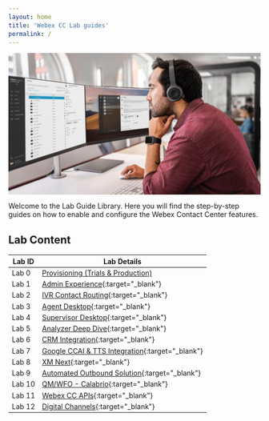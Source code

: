 ```yaml
---
layout: home
title: 'Webex CC Lab guides'
permalink: /
---
```

<img align="middle" src="/assets/gitbook/images/Home.jpeg" width="1000" />


Welcome to the Lab Guide Library. Here you will find the step-by-step guides on how to enable and configure the Webex Contact Center features.


## Lab Content

| Lab ID | Lab Details                                                               |
| ------ | ------------------------------------------------------------------------- |
| Lab 0  | [Provisioning (Trials & Production) ](\_pages\Provisioning.md) |
| Lab 1  | [Admin Experience](CH.md){:target="\_blank"}                              |
| Lab 2  | [IVR Contact Routing](IVR.md){:target="\_blank"}                          |
| Lab 3  | [Agent Desktop](Agent.md){:target="\_blank"}                              |
| Lab 4  | [Supervisor Desktop](Supervisor.md){:target="\_blank"}                    |
| Lab 5  | [Analyzer Deep Dive](Analyzer.md){:target="\_blank"}                      |
| Lab 6  | [CRM Integration](CRM.md){:target="\_blank"}                              |
| Lab 7  | [Google CCAI & TTS Integration](CCAI.md){:target="\_blank"}               |
| Lab 8  | [XM Next](WxM.md){:target="\_blank"}                                      |
| Lab 9  | [Automated Outbound Solution](Acqueon.md){:target="\_blank"}                  |
| Lab 10 | [QM/WFO - Calabrio](Calabrio.md){:target="\_blank"}                            |
| Lab 11 | [Webex CC APIs](API.md){:target="\_blank"}                                          |
| Lab 12 | [Digital Channels](Digital.md){:target="\_blank"}                             |
